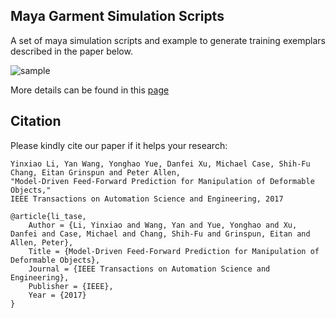 ## Maya Garment Simulation Scripts
A set of maya simulation scripts and example to generate training exemplars described in the paper below.

![sample](https://github.com/Yinxiaoli/maya_garment_simulation/blob/master/garments.jpg)

More details can be found in this [page](http://www.cs.columbia.edu/~yli/garment_db/)

## Citation

Please kindly cite our paper if it helps your research:

	Yinxiao Li, Yan Wang, Yonghao Yue, Danfei Xu, Michael Case, Shih-Fu Chang, Eitan Grinspun and Peter Allen, 
	"Model-Driven Feed-Forward Prediction for Manipulation of Deformable Objects," 
	IEEE Transactions on Automation Science and Engineering, 2017

	@article{li_tase,
        Author = {Li, Yinxiao and Wang, Yan and Yue, Yonghao and Xu, Danfei and Case, Michael and Chang, Shih-Fu and Grinspun, Eitan and Allen, Peter},
        Title = {Model-Driven Feed-Forward Prediction for Manipulation of Deformable Objects},
        Journal = {IEEE Transactions on Automation Science and Engineering},
        Publisher = {IEEE},
        Year = {2017}
    }